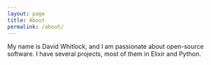 ```yaml
---
layout: page
title: About
permalink: /about/
---
```


My name is David Whitlock, and I am passionate about open-source software.
I have several projects, most of them in Elixir and Python.
